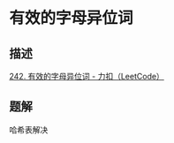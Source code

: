 # 有效的字母异位词

## 描述

[242. 有效的字母异位词 - 力扣（LeetCode）](https://leetcode.cn/problems/valid-anagram/)

## 题解

哈希表解决
